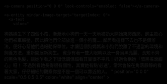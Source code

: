<!DOCTYPE html>
<html lang="zh-TW">
<head>
  <meta charset="UTF-8" />
  <title>AR 流浪狗故事</title>
  <script src="https://cdn.jsdelivr.net/npm/aframe@1.4.2/dist/aframe.min.js"></script>
  <script src="https://cdn.jsdelivr.net/npm/mind-ar@1.1.4/dist/mindar-image-aframe.prod.js"></script>
  <style>
    body, html {
      margin: 0;
      overflow: hidden;
      background-color: black;
    }
  </style>
</head>
<body>
  <a-scene
    mindar-image="imageTargetSrc: 1.mind; autoStart: true;"
    vr-mode-ui="enabled: false"
    device-orientation-permission-ui="enabled: true"
    embedded
  >
    <a-assets>
      <a-asset-item id="dogText" src="dog-text.glb"></a-asset-item>
    </a-assets>

    <a-camera position="0 0 0" look-controls="enabled: false"></a-camera>

    <a-entity mindar-image-target="targetIndex: 0">
      <a-text 
        value="
狗媽媽生下了四個小孩，漸漸地小狗們一天一天地被奶大開始東爬西爬，飼主擔心他們被車輾壓，因此把他們全部放進一個小狗籠....
鄰居看這樣下去也不是個辦法，便好心幫他們通報動保單位，才讓這個狗媽媽和小狗們脫離了不適當的環境和飼養方法，重新開展新狗生。
賓莎有著一雙大眼睛以及一身烏黑亮麗、長短不齊的黑色毛髮，讓她乍看之下很低調但細看其實很不平凡！好適合稱她「暗黑搖滾甜心」呀！
不過別看她長得很有個性，其實她有點‘必速’，常常會躲在角落靜靜的看著大家，仔仔細細的觀察你是不是一個可以靠近的人。
        " 
        position="0 0 0" 
        scale="0.5 0.5 0.5" 
        color="white"
        align="center"
      ></a-text>
    </a-entity>
  </a-scene>

  <script>
    if(location.protocol === 'file:') {
      alert('請用本地伺服器開啟此頁面，以避免檔案載入失敗（404）問題。\n推薦使用 VSCode Live Server 或 Node.js http-server');
    }
  </script>
</body>
</html>
